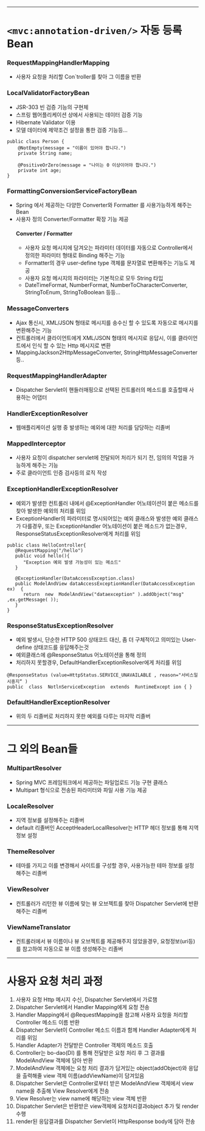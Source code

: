 ***
# ```<mvc:annotation-driven/>``` 자동 등록 Bean

### RequestMappingHandlerMapping
* 사용자 요청을 처리할 Con`troller를 찾아 그 이름을 반환

### LocalValidatorFactoryBean
* JSR-303 빈 검증 기능의 구현체
* 스프링 웹어플리케이션 상에서 사용되는 데이터 검증 기능
* Hibernate Validator 이용
* 모델 데이터에 제약조건 설정을 통한 검증 기능등...
```
public class Person {
    @NotEmpty(message = "이름이 있어야 합니다.")
    private String name;

    @PositiveOrZero(message = "나이는 0 이상이어야 합니다.")
    private int age;
}
```

### FormattingConversionServiceFactoryBean
* Spring 에서 제공하는 다양한 Converter와 Formatter 를 사용가능하게 해주는 Bean
* 사용자 정의 Converter/Formatter 확장 기능 제공
   #### Converter / Formatter
   * 사용자 요청 메시지에 담겨오는 파라미터 데이터를 자동으로 Controller에서 정의한 파라미터 형태로 Binding 해주는 기능
   * Formatter의 경우 user-define type 객체를 문자열로 변환해주는 기능도 제공
   * 사용자 요청 메시지의 파라미터는 기본적으로 모두 String 타입
   * DateTimeFormat, NumberFormat, NumberToCharacterConverter, StringToEnum, StringToBoolean 등등...

### MessageConverters
* Ajax 통신시, XML/JSON 형태로 메시지를 송수신 할 수 있도록 자동으로 메시지를 변환해주는 기능
* 컨트롤러에서 클라이언트에게 XML/JSON 형태의 메시지로 응답시, 이를 클라이언트에서 인식 할 수 있는 Http 메시지로 변환
* MappingJackson2HttpMessageConverter, StringHttpMessageConverter 등..

### RequestMappingHandlerAdapter
* Dispatcher Servlet이 핸들러매핑으로 선택된 컨트롤러의 메소드를 호출할때 사용하는 어댑터

### HandlerExceptionResolver
* 웹애플리케이션 실행 중 발생하는 예외에 대한 처리를 담당하는 리졸버

### MappedInterceptor
* 사용자 요청이 dispatcher servlet에 전달되어 처리가 되기 전, 임의의 작업을 가능하게 해주는 기능
* 주로 클라이언트 인증 검사등의 로직 작성


### ExceptionHandlerExceptionResolver
* 예외가 발생한 컨트롤러 내에서 @ExceptionHandler 어노테이션이 붙은 메소드를 찾아 발생한 예외의 처리를 위임
* ExceptionHandler의 파라미터로 명시되어있는 예외 클래스와 발생한 예외 클래스가 다를경우, 또는 ExceptionHandler 어노테이션이 붙은 메소드가 없는경우, ResponseStatusExceptionResolver에게 처리를 위임
```
public class HelloController{
   @RequestMapping("/hello") 
   public void hello(){
      "Exception 예외 발생 가능성이 있는 메소드"
   }

   @ExceptionHandler(DataAccessException.class) 
   public ModelAndView dataAccessExceptionHandler(DataAccessException ex)  { 
      return  new  ModelAndView("dataexception" ).addObject("msg" ,ex.getMessage( ));
   } 
} 
```

### ResponseStatusExceptionResolver
* 예외 발생시, 단순한 HTTP 500 상태코드 대신, 좀 더 구체적이고 의미있는 User-define 상태코드를 응답해주는것
* 예외클래스에 @ResponseStatus 어노테이션을 통해 정의
* 처리하지 못할경우, DefaultHandlerExceptionResolver에게 처리를 위임

```
@ResponseStatus (value=HttpStatus.SERVICE_UNAVAILABLE , reason="서비스일시중지“ ) 
public  class  NotlnServiceException  extends  RuntimeExcept ion { }
```

### DefaultHandlerExceptionResolver
* 위의 두 리졸버로 처리하지 못한 예외를 다루는 마지막 리졸버
***
# 그 외의 Bean들
### MultipartResolver
* Spring MVC 프레임워크에서 제공하는 파일업로드 기능 구현 클래스
* Multipart 형식으로 전송된 파라미터와 파일 사용 기능 제공
### LocaleResolver
* 지역 정보를 설정해주는 리졸버
* default 리졸버인 AcceptHeaderLocalResolver는 HTTP 헤더 정보를 통해 지역정보 설정
### ThemeResolver
* 테마를 가지고 이를 변경해서 사이트를 구성할 경우, 사용가능한 테마 정보를 설정해주는 리졸버
### ViewResolver
* 컨트롤러가 리턴한 뷰 이름에 맞는 뷰 오브젝트를 찾아 Dispatcher Servlet에 반환해주는 리졸버
### ViewNameTranslator
* 컨트롤러에서 뷰 이름이나 뷰 오브젝트를 제공해주지 않았을경우, 요청정보(uri등)를 참고하여 자동으로 뷰 이름 생성해주는 리졸버

***
# 사용자 요청 처리 과정
1. 사용자 요청 Http 메시지 수신, Dispatcher Servlet에서 가로챔
2. Dispatcher Servlet에서 Handler Mapping에게 요청 전송
3. Handler Mapping에서 @RequestMapping을 참고해 사용자 요청을 처리할 Controller 메소드 이름 반환
4. Dispatcher Servlet이 Controller 메소드 이름과 함께 Handler Adapter에게 처리를 위임
4. Handler Adapter가 전달받은 Controller 객체의 메소드 호출
5. Controller는 bo-dao(DI) 를 통해 전달받은 요청 처리 후 그 결과를 ModelAndView 객체에 담아 반환
6. ModelAndView 객체에는 요청 처리 결과가 담겨있는 object(addObject)와 응답을 출력해줄 view 객체 이름(addViewName)이 담겨있음
7. Dispatcher Servlet은 Controller로부터 받은 ModelAndView 객체에서 view name을 추출해 View Resolver에게 전송
8. View Resolver는 view name에 해당하는 view 객체 반환
9. Dispatcher Servlet은 반환받은 view객체에 요청처리결과object 추가 및 render 수행
10. render된 응답결과를 Dispatcher Servlet이 HttpResponse body에 담아 전송
